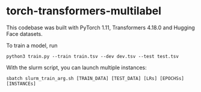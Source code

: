 # torch-transformers-multilabel

This codebase was built with PyTorch 1.11, Transformers 4.18.0 and Hugging Face datasets. 

To train a model, run

    python3 train.py --train train.tsv --dev dev.tsv --test test.tsv
  
With the slurm script, you can launch multiple instances:

    sbatch slurm_train_arg.sh [TRAIN_DATA] [TEST_DATA] [LRs] [EPOCHSs] [INSTANCEs]
